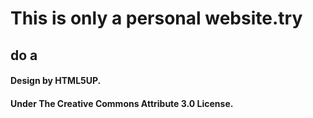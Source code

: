 # This is only a personal website.try
## do a 

#### Design by HTML5UP.
#### Under The Creative Commons Attribute 3.0 License.
